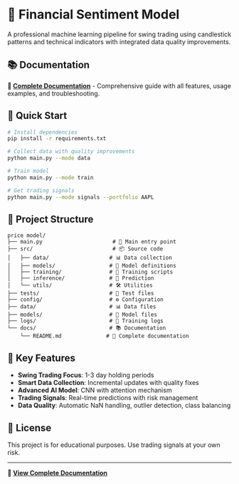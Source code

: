 # 🚀 Financial Sentiment Model

A professional machine learning pipeline for swing trading using candlestick patterns and technical indicators with integrated data quality improvements.

## 📚 Documentation

**📖 [Complete Documentation](docs/README.md)** - Comprehensive guide with all features, usage examples, and troubleshooting.

## 🚀 Quick Start

```bash
# Install dependencies
pip install -r requirements.txt

# Collect data with quality improvements
python main.py --mode data

# Train model
python main.py --mode train

# Get trading signals
python main.py --mode signals --portfolio AAPL
```

## 📁 Project Structure

```
price model/
├── main.py                      # 🎯 Main entry point
├── src/                         # 📦 Source code
│   ├── data/                   # 📊 Data collection
│   ├── models/                 # 🧠 Model definitions
│   ├── training/               # 🧠 Training scripts
│   ├── inference/              # 🔮 Prediction
│   └── utils/                  # 🛠️ Utilities
├── tests/                      # 🧪 Test files
├── config/                     # ⚙️ Configuration
├── data/                       # 📊 Data files
├── models/                     # 🧠 Model files
├── logs/                       # 📝 Training logs
└── docs/                       # 📚 Documentation
    └── README.md              # 📖 Complete documentation
```

## 🎯 Key Features

- **Swing Trading Focus**: 1-3 day holding periods
- **Smart Data Collection**: Incremental updates with quality fixes
- **Advanced AI Model**: CNN with attention mechanism
- **Trading Signals**: Real-time predictions with risk management
- **Data Quality**: Automatic NaN handling, outlier detection, class balancing

## 📄 License

This project is for educational purposes. Use trading signals at your own risk.

---

**📖 [View Complete Documentation](docs/README.md)** 